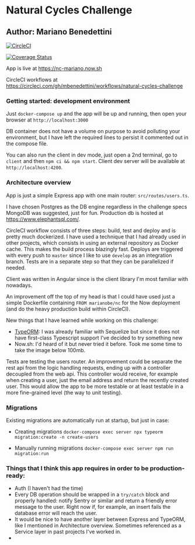 # Natural Cycles Challenge
## Author: Mariano Benedettini

[![CircleCI](https://circleci.com/gh/mbenedettini/natural-cycles-challenge/tree/master.svg?style=svg)](https://circleci.com/gh/mbenedettini/natural-cycles-challenge/tree/master)

[![Coverage Status](https://coveralls.io/repos/github/mbenedettini/natural-cycles-challenge/badge.svg?branch=master)](https://coveralls.io/github/mbenedettini/natural-cycles-challenge?branch=master)


App is live at https://nc-mariano.now.sh

CircleCI workflows at https://circleci.com/gh/mbenedettini/workflows/natural-cycles-challenge

### Getting started: development environment

Just `docker-compose up` and the app will be up and running, then open your browser at `http://localhost:3000`

DB container does not have a volume on purpose to avoid polluting your environment, but I have left the required lines to persist it commented out in the compose file.

You can also run the client in dev mode, just open a 2nd terminal, go to `client` and then `npm ci && npm start`. Client dev server will be available at `http://localhost:4200`.

### Architecture overview

App is just a simple Express app with one main router: `src/routes/users.ts`.

I have chosen Postgres as the DB engine regardless in the challenge specs MongoDB was suggested, just for fun. Production db is hosted at https://www.elephantsql.com/.

CircleCI workflow consists of three steps: build, test and deploy and is pretty much dockerized. I have used a technique that I had already used in other projects, which consists in using an external repository as Docker cache. This makes the build process blazingly fast. Deploys are triggered with every push to `master` since I like to use `develop` as an integration branch. Tests are in a separate step so that they can be parallelized if needed.

Client was written in Angular since is the client library I'm most familiar with nowadays.

An improvement off the top of my head is that I could have used just a simple Dockerfile containing `FROM marianobe/nc` for the Now deployment (and do the heavy production build within CircleCI).

New things that I have learned while working on this challenge:
  + [TypeORM](https://github.com/typeorm/typeorm): I was already familiar with Sequelize but since it does not have first-class Typescript support I've decided to try something new
  + Now.sh: I'd heard of it but never tried it before. Took me some time to take the image below 100mb.
  
Tests are testing the users router. An improvement could be separate the rest api from the logic handling requests, ending up with a controller decoupled from the web api. This controller would receive, for example when creating a user, just the email address and return the recently created user. This would allow the app to be more testable or at least testable in a more fine-grained level (the way to unit testing).




### Migrations

Existing migrations are automatically run at startup, but just in case:

+ Creating migrations
`docker-compose exec server npx typeorm migration:create -n create-users`

+ Manually running migrations
`docker-compose exec server npm run migration:run`

### Things that I think this app requires in order to be production-ready:

+ Auth (I haven't had the time)
+ Every DB operation should be wrapped in a `try/catch` block and properly handled: notify Sentry or similar and return a friendly error message to the user. Right now if, for example, an insert fails the database error will reach the user.
+ It would be nice to have another layer between Express and TypeORM, like I mentioned in Architecture overview. Sometimes referenced as a Service layer in past projects I've worked in.
+ 
